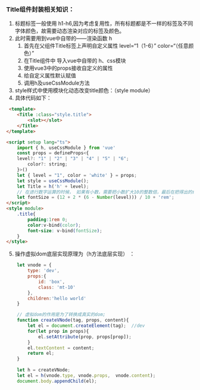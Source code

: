 ### **Title组件封装相关知识：**

1. 标题标签一般使用 h1-h6,因为考虑复用性，所有标题都是不一样的标签及不同字体颜色，故需要动态渲染对应的标签及颜色。
2. 此时需要用到vue中自带的——渲染函数 h 
    1. 首先在父组件Title标签上声明自定义属性 level=“1（1-6）”  color=“（任意颜色）”
    2.  在Title组件中 导入vue中自带的 h、css模块
    3. 使用vue3中的props接收自定义的属性
    4. 给自定义属性默认赋值
    5. 调用h及useCssModule方法
3. style样式中使用模块化动态改变title颜色：（style module）
4. 具体代码如下：

```html
 <template>
    <Title :class="style.title">
        <slot></slot>
    </Title>
</template>

<script setup lang="ts">
    import { h, useCssModule } from 'vue'
    const props = defineProps<{
    level?: "1" | "2" | "3" | "4" | "5" | "6";
        color?: string;
    }>()
    let { level = "1", color = 'white' } = props;
    let style = useCssModule();
    let Title = h('h' + level);
    // 在进行数字运算的时候， 如果有小数，需要把小数扩大10的整数倍，最后在把得出的结果缩小对应的倍数，这样做的原因是可以避免js运算误差
    let fontSize = (12 + 2 * (6 - Number(level))) / 10 + 'rem';
</script>
<style module>
    .title{
        padding:1rem 0;
        color:v-bind(color);
        font-size: v-bind(fontSize);
    }
</style>
```

5. 操作虚拟dom底层实现原理为（h方法底层实现） ：

```javascript
    let vnode = {
        type: 'dev',
        props:{
            id: 'box',
            class: 'mt-10'
        },
        children:'hello world'
    }

    // 虚拟dom的作用是为了转换成真实的dom;
    function createVNode(tag, props, content){
        let el = document.createElement(tag);  //dev
        for(let prop in props){
            el.setAttribute(prop, props[prop]);
        }
        el.textContent = content;
        return el;
    }
    
    let h = createVNode;
    let el = h(vnode.type, vnode.props,  vnode.content);
    document.body.appendChild(el);
```
